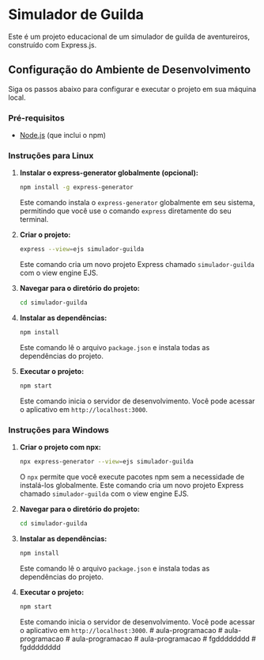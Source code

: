 # Simulador de Guilda

Este é um projeto educacional de um simulador de guilda de aventureiros, construído com Express.js.

## Configuração do Ambiente de Desenvolvimento

Siga os passos abaixo para configurar e executar o projeto em sua máquina local.

### Pré-requisitos

- [Node.js](https://nodejs.org/) (que inclui o npm)

### Instruções para Linux

1.  **Instalar o express-generator globalmente (opcional):**

    ```bash
    npm install -g express-generator
    ```

    Este comando instala o `express-generator` globalmente em seu sistema, permitindo que você use o comando `express` diretamente do seu terminal.

2.  **Criar o projeto:**

    ```bash
    express --view=ejs simulador-guilda
    ```

    Este comando cria um novo projeto Express chamado `simulador-guilda` com o view engine EJS.

3.  **Navegar para o diretório do projeto:**

    ```bash
    cd simulador-guilda
    ```

4.  **Instalar as dependências:**

    ```bash
    npm install
    ```

    Este comando lê o arquivo `package.json` e instala todas as dependências do projeto.

5.  **Executar o projeto:**

    ```bash
    npm start
    ```

    Este comando inicia o servidor de desenvolvimento. Você pode acessar o aplicativo em `http://localhost:3000`.

### Instruções para Windows

1.  **Criar o projeto com npx:**

    ```bash
    npx express-generator --view=ejs simulador-guilda
    ```

    O `npx` permite que você execute pacotes npm sem a necessidade de instalá-los globalmente. Este comando cria um novo projeto Express chamado `simulador-guilda` com o view engine EJS.

2.  **Navegar para o diretório do projeto:**

    ```bash
    cd simulador-guilda
    ```

3.  **Instalar as dependências:**

    ```bash
    npm install
    ```

    Este comando lê o arquivo `package.json` e instala todas as dependências do projeto.

4.  **Executar o projeto:**

    ```bash
    npm start
    ```

    Este comando inicia o servidor de desenvolvimento. Você pode acessar o aplicativo em `http://localhost:3000`.
#   a u l a - p r o g r a m a c a o  
 #   a u l a - p r o g r a m a c a o  
 #   a u l a - p r o g r a m a c a o  
 #   a u l a - p r o g r a m a c a o  
 #   f g d d d d d d d d  
 #   f g d d d d d d d d  
 